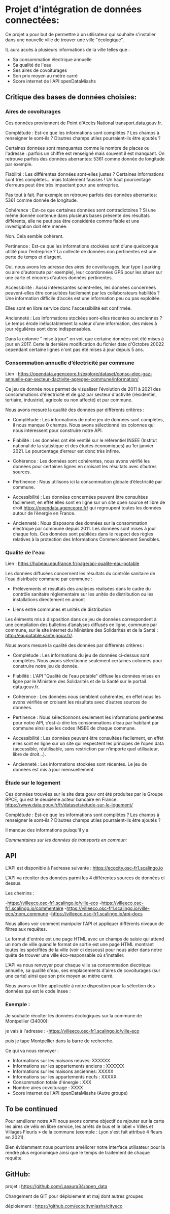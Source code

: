 # Projet d'intégration de données connectées:

Ce projet a pour but de permettre à un utilisateur qui souhaite s'installer dans une nouvelle ville de trouver une ville "écologique".

IL aura accès à plusieurs informations de la ville telles que : 

- Sa consommation électrique annuelle
- Sa qualité de l'eau
- Ses aires de covoiturages
- Son prix moyen au mètre carré
- Score internet de l'API openDataMiashs


## Critique des bases de données choisies:


### Aires de covoiturages 

Ces données proviennent de Point d'Accès National transport.data.gouv.fr. 

Complétude : Est-ce que les informations sont complètes ? Les champs à renseigner le sont-ils ? D’autres champs utiles pourraient-ils être ajoutés ?

Certaines données sont manquantes comme le nombre de places ou l'adresse : parfois un chiffre est renseigné mais souvent il est manquant. 
On retrouve parfois des données aberrantes: 5361 comme donnée de longitude par exemple.

Fiabilité :	Les différentes données sont-elles justes ? Certaines informations sont très complètes… mais totalement fausses ! Un haut pourcentage d’erreurs peut être très impactant pour une entreprise.

Pas tout à fait. Par exemple on retrouve parfois des données aberrantes: 5361 comme donnée de longitude.


Cohérence :	Est-ce que certaines données sont contradictoires ? Si une même donnée contenue dans plusieurs bases présente des résultats différents, elle ne peut pas être considérée comme fiable et une investigation doit être menée.

Non. Cela semble cohérent. 

Pertinence : Est-ce que les informations stockées sont d’une quelconque utilité pour l’entreprise ? La collecte de données non pertinentes est une perte de temps et d’argent.

Oui, nous avons les adresse des aires de covoiturages, leur type ( parking ou aire d'autoroute par exemple), leur coordonnées GPS pour les situer sur une carte et encores d'autres données pertinentes. 

Accessibilité :	Aussi intéressantes soient-elles, les données concernées peuvent-elles être consultées facilement par les collaborateurs habilités ? Une information difficile d’accès est une information peu ou pas exploitée.

Elles sont en libre service donc l'accessibilité est confirmée. 

Ancienneté : Les informations stockées sont-elles récentes ou anciennes ? Le temps érode inéluctablement la valeur d’une information, des mises à jour régulières sont donc indispensables.

Dans la colonne " mise à jour" on voit que certaine données ont été mises à jour en 2017. Certe la dernière modification du fichier date d'Octobre 20022 cependant certaine lignes n'ont pas été mises à jour depuis 5 ans.


### Consommation annuelle d’électricité par commune

Lien : https://opendata.agenceore.fr/explore/dataset/conso-elec-gaz-annuelle-par-secteur-dactivite-agregee-commune/information/

Ce jeu de donnée nous permet de visualiser l’évolution de 2011 à 2021 des consommations d'électricité et de gaz par secteur d'activité (résidentiel, tertiaire, industriel, agricole ou non affecté) et par commune. 

Nous avons mesuré la qualité des données par différents critères :

-   Complétude : Les informations de notre jeu de données sont complètes, il nous manque 0 champs. Nous avons sélectionné les colonnes qui nous intéressent pour construire notre API.

-	Fiabilité : Les données ont été ventilé sur le référentiel INSEE (Institut national de la statistique et des études économiques) au 1er janvier 2021. Le pourcentage d’erreur est donc très infime.

-	Cohérence : Les données sont cohérentes, nous avons vérifié les données pour certaines lignes en croisant les résultats avec d’autres sources.

-	Pertinence : Nous utilisons ici la consommation globale d’électricité par commune.

-	Accessibilité : Les données concernées peuvent être consultées facilement, en effet elles sont en ligne sur un site open source et libre de droit https://opendata.agenceore.fr/ qui regroupent toutes les données autour de l’énergie en France.

-	Ancienneté : Nous disposons des données sur la consommation électrique par commune depuis 2011. Les données sont mises à jour chaque fois. Ces données sont publiées dans le respect des règles relatives à la protection des Informations Commercialement Sensibles.


### Qualité de l'eau

Lien : https://hubeau.eaufrance.fr/page/api-qualite-eau-potable

Les données diffusées concernent les résultats du contrôle sanitaire de l'eau distribuée commune par commune :

-	Prélèvements et résultats des analyses réalisées dans le cadre du contrôle sanitaire réglementaire sur les unités de distribution ou les installations directement en amont

-	Liens entre communes et unités de distribution

Les éléments mis à disposition dans ce jeu de données correspondent à une compilation des bulletins d’analyses diffusés en ligne, commune par commune, sur le site internet du Ministère des Solidarités et de la Santé : http://eaupotable.sante.gouv.fr/.

Nous avons mesuré la qualité des données par différents critères :

-	Complétude : Les informations du jeu de données ci-dessus sont complètes. Nous avons sélectionné seulement certaines colonnes pour construire notre jeu de donnée.

-	Fiabilité : L'API "Qualité de l'eau potable" diffuse les données mises en ligne par le Ministère des Solidarités et de la Santé sur le portail data.gouv.fr.

-	Cohérence : Les données nous semblent cohérentes, en effet nous les avons vérifiés en croisant les résultats avec d’autres sources de données.

-	Pertinence : Nous sélectionnons seulement les informations pertinentes pour notre API, c’est-à-dire les consommations d’eau par habitant par commune ainsi que les codes INSEE de chaque commune.

-	Accessibilité : Les données peuvent être consultées facilement, en effet elles sont en ligne sur un site qui respectent les principes de l’open data (accessible, réutilisable, sans restriction par n’importe quel utilisateur, libre de droit…).

-	Ancienneté : Les informations stockées sont récentes. Le jeu de données est mis à jour mensuellement.


### Étude sur le logement

Ces données trouvées sur le site data.gouv ont été produites par le Groupe BPCE, qui est le deuxième acteur bancaire en France. 
https://www.data.gouv.fr/fr/datasets/etude-sur-le-logement/

Complétude : Est-ce que les informations sont complètes ? Les champs à renseigner le sont-ils ? D’autres champs utiles pourraient-ils être ajoutés ?

Il manque des informations puisqu'il y a 


_Commentaires sur les données de transports en commun:_



## API

L'API est disponible à l'adresse suivante : https://ecocity.osc-fr1.scalingo.io

L'API va récolter des données parmi les 4 différentes sources de données ci dessus. 

Les chemins : 

-https://villeeco.osc-fr1.scalingo.io/ville-eco
-https://villeeco.osc-fr1.scalingo.io/commentaire
-https://villeeco.osc-fr1.scalingo.io/ville-eco/:nom_commune
-https://villeeco.osc-fr1.scalingo.io/api-docs


Nous allons voir comment manipuler l'API et appliquer différents niveaux de filtres aux requêtes.

Le format d'entrée est une page HTML avec un champs de saisie qui attend un nom de ville quand le format de sortie est une page HTML montrant toutes les spécifités de la ville (voir ci dessous) pour nous aider dans notre quête de trouver une ville éco-responsable où s'installer.

L'API va nous renvoyer pour chaque ville sa consommation électrique annuelle, sa qualité d'eau, ses emplacements d'aires de covoiturages (sur une carte) ainsi que son prix moyen au mètre carré.

Nous avons un filtre applicable à notre disposition pour la sélection des données qui est le code Insee :


### Exemple :

Je souhaite récolter les données écologiques sur la commune de Montpellier (34000):

je vais à l'adresse :
-https://villeeco.osc-fr1.scalingo.io/ville-eco

puis je tape Montpellier dans la barre de recherche. 

Ce qui va nous renvoyer :


- Informations sur les maisons neuves: XXXXXX
- Informations sur les appartements anciens :  XXXXXX
- Informations sur les maisons anciennes: XXXXX
- Informations sur les appartements neufs : XXXXX
- Consommation totale d'énergie : XXX
- Nombre aires covoiturage : XXXX
- Score internet de l'API openDataMiashs (Autre groupe)





## To be continued

Pour améliorer notre API nous avons comme objectif de rajouter sur la carte les aires de vélo en libre service, les arrêts de bus et le label « Villes et Villages Fleuris » de la commune (exemple : Lyon s'est fait attribué 4 fleurs en 2021).

Bien évidemment nous pourrions améliorer notre interface utilisateur pour la rendre plus ergonomique ainsi que le temps de traitement de chaque requête.

## GitHub: 

projet : https://github.com/Laaaura34/open_data

Changement de GIT pour déploiement et maj dont autres groupes 

déploiement : https://github.com/ecocitymiashs/cityeco